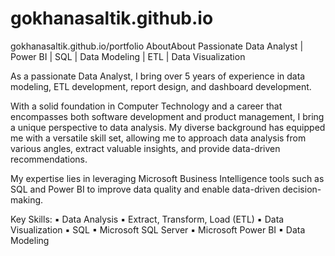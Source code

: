 # gokhanasaltik.github.io
gokhanasaltik.github.io/portfolio
AboutAbout
Passionate Data Analyst | Power BI | SQL | Data Modeling | ETL | Data Visualization

As a passionate Data Analyst, I bring over 5 years of experience in data modeling, ETL development, report design, and dashboard development.

With a solid foundation in Computer Technology and a career that encompasses both software development and product management, I bring a unique perspective to data analysis. My diverse background has equipped me with a versatile skill set, allowing me to approach data analysis from various angles, extract valuable insights, and provide data-driven recommendations.

My expertise lies in leveraging Microsoft Business Intelligence tools such as SQL and Power BI to improve data quality and enable data-driven decision-making.

Key Skills:
▪ Data Analysis
▪ Extract, Transform, Load (ETL)
▪ Data Visualization
▪ SQL
▪ Microsoft SQL Server
▪ Microsoft Power BI
▪ Data Modeling
